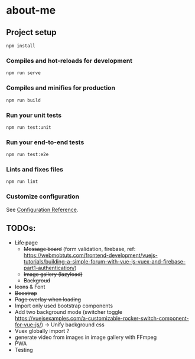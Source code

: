 # about-me

## Project setup
```
npm install
```

### Compiles and hot-reloads for development
```
npm run serve
```

### Compiles and minifies for production
```
npm run build
```

### Run your unit tests
```
npm run test:unit
```

### Run your end-to-end tests
```
npm run test:e2e
```

### Lints and fixes files
```
npm run lint
```

### Customize configuration
See [Configuration Reference](https://cli.vuejs.org/config/).

## TODOs:
* ~~Life page~~
  * ~~Message board~~ (form validation, firebase, ref: https://webmobtuts.com/frontend-development/vuejs-tutorials/building-a-simple-forum-with-vue-js-vuex-and-firebase-part1-authentication/)
  * ~~Image gallery (lazyload)~~
  * ~~Backgroud~~
* ~~Icons~~ & Font
* ~~Boostrap~~
* ~~Page overlay when loading~~
* Import only used bootstrap components
* Add two background mode (switcher toggle https://vuejsexamples.com/a-customizable-rocker-switch-component-for-vue-js/) -> Unify background css
* Vuex globally import ?
* generate video from images in image gallery with FFmpeg
* PWA
* Testing